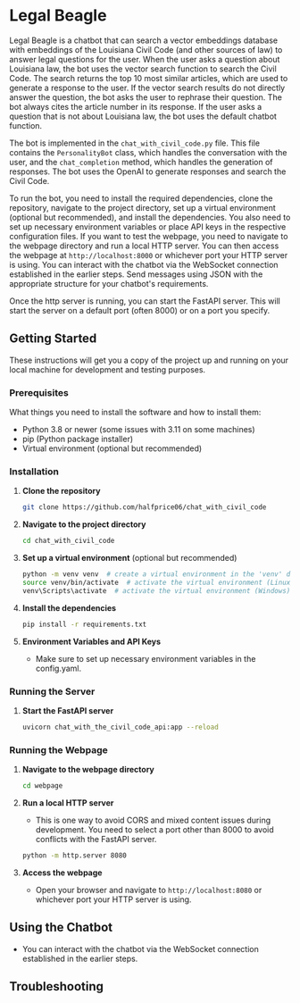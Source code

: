 # Legal Beagle

Legal Beagle is a chatbot that can search a vector embeddings database with embeddings of the Louisiana Civil Code (and other sources of law) to answer legal questions for the user. When the user asks a question about Louisiana law, the bot uses the vector search function to search the Civil Code. The search returns the top 10 most similar articles, which are used to generate a response to the user. If the vector search results do not directly answer the question, the bot asks the user to rephrase their question. The bot always cites the article number in its response. If the user asks a question that is not about Louisiana law, the bot uses the default chatbot function.

The bot is implemented in the `chat_with_civil_code.py` file. This file contains the `PersonalityBot` class, which handles the conversation with the user, and the `chat_completion` method, which handles the generation of responses. The bot uses the OpenAI to generate responses and search the Civil Code.

To run the bot, you need to install the required dependencies, clone the repository, navigate to the project directory, set up a virtual environment (optional but recommended), and install the dependencies. You also need to set up necessary environment variables or place API keys in the respective configuration files. If you want to test the webpage, you need to navigate to the webpage directory and run a local HTTP server. You can then access the webpage at `http://localhost:8000` or whichever port your HTTP server is using. You can interact with the chatbot via the WebSocket connection established in the earlier steps. Send messages using JSON with the appropriate structure for your chatbot's requirements.

Once the http server is running, you can start the FastAPI server. This will start the server on a default port (often 8000) or on a port you specify.

## Getting Started

These instructions will get you a copy of the project up and running on your local machine for development and testing purposes.

### Prerequisites

What things you need to install the software and how to install them:

- Python 3.8 or newer (some issues with 3.11 on some machines)
- pip (Python package installer)
- Virtual environment (optional but recommended)

### Installation

1. **Clone the repository**

    ```sh
    git clone https://github.com/halfprice06/chat_with_civil_code
    ```

2. **Navigate to the project directory**

    ```sh
    cd chat_with_civil_code
    ```

3. **Set up a virtual environment** (optional but recommended)

    ```sh
    python -m venv venv  # create a virtual environment in the 'venv' directory
    source venv/bin/activate  # activate the virtual environment (Linux/Mac)
    venv\Scripts\activate  # activate the virtual environment (Windows)
    ```

4. **Install the dependencies**

    ```sh
    pip install -r requirements.txt
    ```

5. **Environment Variables and API Keys**

    - Make sure to set up necessary environment variables in the config.yaml.

### Running the Server

1. **Start the FastAPI server**

    ```sh
    uvicorn chat_with_the_civil_code_api:app --reload
    ```

### Running the Webpage

1. **Navigate to the webpage directory**

    ```sh
    cd webpage
    ```

2. **Run a local HTTP server**

    - This is one way to avoid CORS and mixed content issues during development. You need to select a port other than 8000 to avoid conflicts with the FastAPI server.

    ```sh
    python -m http.server 8080
    ```

3. **Access the webpage**

    - Open your browser and navigate to `http://localhost:8080` or whichever port your HTTP server is using.

## Using the Chatbot

- You can interact with the chatbot via the WebSocket connection established in the earlier steps.

## Troubleshooting